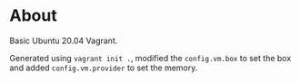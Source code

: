 # About

Basic Ubuntu 20.04 Vagrant.

Generated using `vagrant init .`, modified the `config.vm.box` to set the box and added `config.vm.provider` to set the memory.
